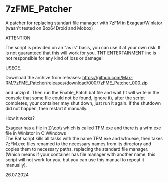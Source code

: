 # 7zFME_Patcher
A patcher for replacing standart file manager with 7zFM in Exagear/Winlator (wasn't tested on Box64Droid and Mobox)

ATTENTION

The script is provided on an "as is" basis, 
you can use it at your own risk. 
It is not guaranteed that this will work for you. 
TNT ENTERTAINMENT inc is not responsible for any kind of loss or damage!

USEGE. 

Download the archive from releases: https://github.com/Max-RM/7zFME_Patcher/releases/download/000/7zFME_Patcher_000.zip

and unzip it. Then run the Enable_Patch.bat file and wait (It will write in the console that some file could not be found, ignore it), after the script completes, your container may shut down, just run it again. 
If the shutdown did not happen, then restart it manually.

How it works?

Exagear has a file in Z:\opt\ which is called TFM.exe
and there is a wfm.exe file in Winlator in C:\Windows\
The Bat script kills all tasks with the name TFM.exe and wfm.exe, then takes 7zFM.exe files renamed to the necessary names from its directory and copies them to necessary paths, replacing the standard file manager.
(Which means if your container has file manager with another name, this script will not work for you, but you can use this manual to repeat it manually).

26.07.2024
